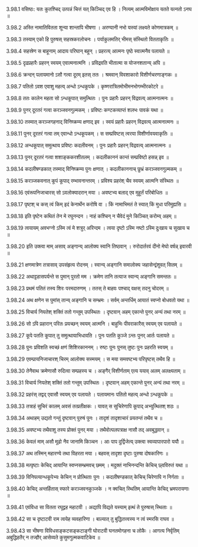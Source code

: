 3.98.1
वसिष्ठः:
यतः कुतश्चिद् उत्पन्नं चित्तं यत् किञ्चिद् एव हि ।
नित्यम् आत्मविमोक्षाय यतते यत्नतो ऽनघ ॥


3.98.2
अस्ति नामातिवितता शून्या शान्तापि भीषणा ।
अरण्यानी नभो यस्यां लक्ष्यते कोणमात्रकम् ॥


3.98.3
तस्याम् एको हि पुरुषस् सहस्रकरलोचनः ।
पर्याकुलमतिर् भीमस् संस्थितो वितताकृतिः ॥


3.98.4
सहस्रेण स बाहूनाम् आदाय परिघान् बहून् ।
प्रहरत्य् आत्मनः पृष्ठे स्वात्मनैव पलायते ॥


3.98.5
दृढप्रहारैः प्रहरन् स्वयम् एवात्मनात्मनि ।
प्रविद्रवति भीतात्मा स योजनशतान्य् अपि ॥


3.98.6
क्रन्दन् पलायमानो ऽसौ गत्वा दूरम् इतस् ततः ।
श्रमवान् विवशाकारो विशीर्णचरणाङ्गकः ॥


3.98.7
पतितो ऽवश एवाशु महत्य् अन्धो ऽन्धकूपके ।
कृष्णरात्रितमोभीमनभोगम्भीरकोटरे ॥


3.98.8
ततः कालेन महता सो ऽन्धकूपात् समुत्थितः ।
पुनः प्रहारैः प्रहरन् विद्रवत्य् आत्मनात्मनः ॥


3.98.9
पुनर् दूरतरं गत्वा करञ्जवनगुल्मकम् ।
प्रविष्टः कण्टकव्याप्तं शलभः पावकं यथा ॥


3.98.10
तस्मात् करञ्जगहनाद् विनिष्क्रम्य क्षणाद् इव ।
स्वयं प्रहारैः प्रहरन् विद्रवत्य् आत्मनात्मनः ॥


3.98.11
पुनर् दूरतरं गत्वा तम् एवान्धो ऽन्धकूपकम् ।
स सम्प्रविष्टस् त्वरया विशीर्णावयवाकृतिः ॥


3.98.12
अन्धकूपात् समुत्थाय प्रविष्टः कदलीवनम् ।
पुनः प्रहारैः प्रहरन् विद्रवत्य् आत्मनात्मनः ॥


3.98.13
पुनर् दूरतरं गत्वा शशाङ्ककरशीतलम् ।
कदलीकाननं कान्तं सम्प्रविष्टो हसन्न् इव ॥


3.98.14
कदलीषण्डकात् तस्माद् विनिष्क्रम्य पुनः क्षणात् ।
कदलीकाननाच् छुभ्रं करञ्जवनगुल्मकम् ॥


3.98.15
करञ्जकवनात् कूपं कूपाद् रम्भावनान्तरम् ।
प्रविश्य प्रहरंश् चैव स्वयम् आत्मनि संस्थितः ॥


3.98.16
एवंरूपनिजाचारस् सो ऽवलोक्यादरान् मया ।
अवष्टभ्य बलाद् एव मुहूर्तं परिबोधितः ॥


3.98.17
पृष्टश् च कस् त्वं किम् इदं केनार्थेन करोषि वा ।
किं नामाभिमतं ते स्यात् किं मुधा परिमुह्यसि ॥


3.98.18
इति पृष्टेन कथितं तेन मे रघुनन्दन ।
नाहं कश्चिन् न चैवेदं मुने किञ्चित् करोम्य् अहम् ॥


3.98.19
त्वयायम् अवभग्नो ऽस्मि त्वं मे शत्रुर् अरिन्दम ।
त्वया दृष्टो ऽस्मि नष्टो ऽस्मि दुःखाय च सुखाय च ॥


3.98.20
इति उक्त्वा माम् असाव् अङ्गान्य् आलोक्य स्वानि तिष्ठवान् ।
रुरोदार्तरवं दीनो मेघो वर्षन्न् इवारवी ॥


3.98.21
क्षणमात्रेण तत्रासाव् उपसंहृत्य रोदनम् ।
स्वान्य् अङ्गानि समालोक्य जहासेन्द्वंशुवत् सितम् ॥


3.98.22
अथाट्टहासपर्यन्ते स पुमान् पुरतो मम ।
क्रमेण तानि तत्याज स्वान्य् अङ्गानि समन्ततः ॥


3.98.23
प्रथमं पतितं तस्य शिरः परमदारुणम् ।
ततस् ते बाहवः पश्चाद् वक्षस् तदनु चोदरम् ॥


3.98.24
अथ क्षणेन स पुमांस् तान्य् अङ्गानि च सम्भ्रमः ।
सर्वम् अन्तर्धिम् आयातं स्वप्नो बोधवतो यथा ॥


3.98.25
विचार्य नियतेश् शक्तिं ततो गन्तुम् उपस्थितः ।
दृष्टवान् अहम् एकान्ते पुनर् अन्यं तथा नरम् ॥


3.98.26
सो ऽपि प्रहारान् परितः प्रयच्छन् स्वयम् आत्मनि ।
बाहुभिः पीवराकारैस् स्वयम् एव पलायते ॥


3.98.27
कूपे पतति कूपात् तु समुत्थायाभिधावति ।
पुनः पतति कुञ्जे ऽन्तः पुनर् आर्तः पलायते ॥


3.98.28
पुनः प्रविशति स्वच्छं क्षणं शिशिरकाननम् ।
रुष्टः पुनः पुनस् तुष्टः पुनः प्रहरति स्वयम् ॥


3.98.29
एवम्प्रायनिजाचारश् चिरम् आलोक्य सस्मयम् ।
स मया समवष्टभ्य परिपृष्टस् तथैव हि ॥


3.98.30
तेनैवाथ क्रमेणासौ रुदित्वा सम्प्रहस्य च ।
अङ्गैर् विशीर्णताम् एत्य ययाव् अलम् अलक्ष्यताम् ॥


3.98.31
विचार्य नियतेश् शक्तिं ततो गन्तुम् उपस्थितः ।
दृष्टवान् अहम् एकान्ते पुनर् अन्यं तथा नरम् ॥


3.98.32
प्रहरंस् तद्वद् एवासौ स्वयम् एव पलायते ।
पलायमानः पतितो महत्य् अन्धो ऽन्धकूपके ॥


3.98.33
तत्राहं सुचिरं कालम् अवसं तत्प्रतीक्षकः ।
यावत् स सुचिरेणापि कूपाद् अभ्युत्थितश् शठः ॥


3.98.34
अथाहम् उद्यतो गन्तुं दृष्टवान् पुरुषं पुनः ।
तादृशं तादृशाचारं प्रयतन्तं तथैव च ॥


3.98.35
अवष्टभ्य तथैवाशु तस्य प्रोक्तं पुनर् मया ।
तथैवोत्पलपत्राक्ष नासौ तद् अवबुद्धवान् ॥


3.98.36
केवलं माम् असौ मूढो नैव जानामि किञ्चन ।
आः पाप दुर्द्विजेत्य् उक्त्वा स्वव्यापारपारो ययौ ॥


3.98.37
अथ तस्मिन् महारण्ये तथा विहरता मया ।
बहवस् तादृशा दृष्टाः पुरुषा दोषकारिणः ॥


3.98.38
मत्पृष्टाः केचिद् आयान्ति स्वप्नसम्भ्रमवच् छमम् ।
मदुक्तं नाभिनन्दन्ति केचिच् छ्वविरुतं यथा ॥


3.98.39
विनिपत्यान्धकूपेभ्यः केचिन् न प्रोत्थिताः पुनः ।
कदलीषण्डकात् केचिच् चिरेणापि न निर्गताः ॥


3.98.40
केचिद् अन्तर्हितास् स्फारे करञ्जवनकुञ्जके ।
न क्वचित् स्थितिम् आयान्ति केचिद् भ्रमपरायणाः ॥


3.98.41
एवंविधा सा वितता रघूद्वह महाटवी ।
अद्यापि विद्यते यस्याम् इत्थं ते पुरुषास् स्थिताः ॥


3.98.42
सा च दृष्टाटवी राम त्वयेह व्यवहारिणा ।
बाल्यात् तु बुद्धितत्त्वस्य न त्वं स्मरसि राघव ॥


3.98.43
सा भीषणा विविधसङ्कटसङ्कटाङ्गी घोराटवी घनतमोगहना च लोकैः ।
आगत्य निर्वृतिम् अबुद्धिहतैर् न तज्ज्ञैर् आसेव्यते कुसुमगुल्मकवाटिकेव ॥

